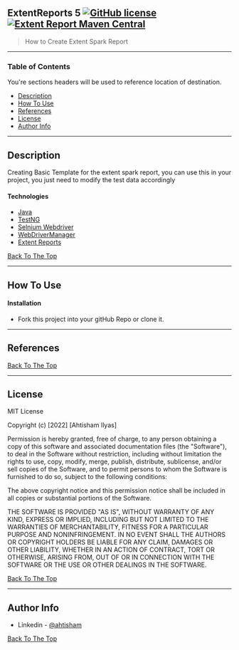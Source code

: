 ## ExtentReports 5 [![GitHub license](https://img.shields.io/github/license/Naereen/StrapDown.js.svg)](https://github.com/Naereen/StrapDown.js/blob/master/LICENSE) [![Extent Report Maven Central](https://img.shields.io/maven-central/v/com.aventstack/extentreports.svg?maxAge=300)](http://search.maven.org/#search|ga|1|g:"com.aventstack") 
> How to Create Extent Spark Report

---

### Table of Contents
You're sections headers will be used to reference location of destination.

- [Description](#description)
- [How To Use](#how-to-use)
- [References](#references)
- [License](#license)
- [Author Info](#author-info)

---

## Description

Creating Basic Template for the extent spark report, you can use this in your project, you just need to modify the test data accordingly 

#### Technologies

- [Java](https://www.java.com/en/)
- [TestNG](https://testng.org/doc/)
- [Selnium Webdriver](https://www.selenium.dev/maven/)
- [WebDriverManager](https://github.com/bonigarcia/webdrivermanager)
- [Extent Reports](https://www.extentreports.com/)

[Back To The Top](#ExtentReportBasic)

---

## How To Use

#### Installation

- Fork this project into your gitHub Repo or clone it.

---

## References
[Back To The Top](#ExtentReportBasic)

---

## License

MIT License

Copyright (c) [2022] [Ahtisham Ilyas]

Permission is hereby granted, free of charge, to any person obtaining a copy
of this software and associated documentation files (the "Software"), to deal
in the Software without restriction, including without limitation the rights
to use, copy, modify, merge, publish, distribute, sublicense, and/or sell
copies of the Software, and to permit persons to whom the Software is
furnished to do so, subject to the following conditions:

The above copyright notice and this permission notice shall be included in all
copies or substantial portions of the Software.

THE SOFTWARE IS PROVIDED "AS IS", WITHOUT WARRANTY OF ANY KIND, EXPRESS OR
IMPLIED, INCLUDING BUT NOT LIMITED TO THE WARRANTIES OF MERCHANTABILITY,
FITNESS FOR A PARTICULAR PURPOSE AND NONINFRINGEMENT. IN NO EVENT SHALL THE
AUTHORS OR COPYRIGHT HOLDERS BE LIABLE FOR ANY CLAIM, DAMAGES OR OTHER
LIABILITY, WHETHER IN AN ACTION OF CONTRACT, TORT OR OTHERWISE, ARISING FROM,
OUT OF OR IN CONNECTION WITH THE SOFTWARE OR THE USE OR OTHER DEALINGS IN THE
SOFTWARE.

[Back To The Top](#ExtentReportBasic)

---

## Author Info

- Linkedin - [@ahtisham](https://www.linkedin.com/in/ahtisham-ilyas-62193768/)


[Back To The Top](#ExtentReportBasic)
